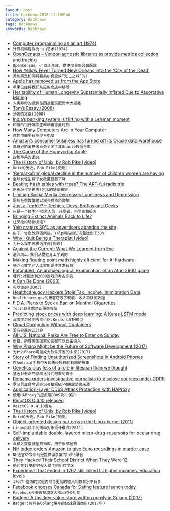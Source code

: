 ```yaml
---
layout: post
title: Hacknews2018-11-10新闻
category: Hacknews
tags: hacknews
keywords: hacknews
---
```




- [Computer programming as an art (1974)](https://dl.acm.org/citation.cfm?id=361612)
- `计算机编程作为一门艺术(1974)`
- [OpenCensus – Vendor-agnostic libraries to provide metrics collection and tracing](https://opencensus.io/)
- `OpenCensus -厂商无关库，提供度量集合和跟踪`
- [How Yellow Fever Turned New Orleans into the &#39;City of the Dead&#39;](https://www.npr.org/sections/codeswitch/2018/10/31/415535913/how-yellow-fever-turned-new-orleans-into-the-city-of-the-dead)
- `黄热病是如何将新奥尔良变成“死亡之城”的?`
- [Apple has removed us from the App Store](https://blog.rescuetime.com/rescuetime-for-ios-removed/)
- `苹果已经将我们从应用商店中移除`
- [Heritability of Human Longevity Substantially Inflated Due to Assortative Mating](http://www.genetics.org/content/210/3/1109)
- `人类寿命的遗传性因选型交配而大大提高`
- [Tom’s Essay (2008)](https://opinionator.blogs.nytimes.com/2008/09/23/toms-essay/)
- `汤姆的文章(2008)`
- [India’s banking system is flirting with a Lehman moment](https://www.economist.com/business/2018/11/08/indias-banking-system-is-flirting-with-a-lehman-moment)
- `印度的银行体系正面临着雷曼时刻`
- [How Many Computers Are in Your Computer](https://www.gwern.net/Turing-complete#how-many-computers-are-in-your-computer)
- `你的电脑里有多少台电脑`
- [Amazon’s consumer business has turned off its Oracle data warehouse](https://www.bloomberg.com/news/articles/2018-11-09/-keep-talkin-larry-amazon-is-close-to-tossing-oracle-software?srnd=premium)
- `亚马逊的消费者业务关闭了其Oracle数据仓库`
- [The Curse of the Honeycrisp Apple](https://www.bloomberg.com/news/articles/2018-11-08/the-curse-of-the-honeycrisp-apple)
- `甜脆苹果的诅咒`
- [The History of Unix, by Rob Pike [video]](https://www.youtube.com/watch?v=_2NI6t2r_Hs)
- `Unix的历史，Rob Pike[视频]`
- [‘Remarkable’ global decline in the number of children women are having](https://www.bbc.com/news/health-46118103)
- `全球女性生育子女数量显著下降`
- [Beating hash tables with trees? The ART-ful radix trie](http://the-paper-trail.org/art-index/)
- `用树敲打哈希表?艺术的基础知识`
- [Limiting Social Media Decreases Loneliness and Depression](https://guilfordjournals.com/doi/10.1521/jscp.2018.37.10.751)
- `限制社交媒体可以减少孤独和抑郁`
- [Just a Techie? – Techies, Devs, Boffins and Geeks](https://juxt.pro/blog/posts/dev-not-just-a-dev.html)
- `只是一个技术?-技术人员，开发者，科学家和极客`
- [Bringing Extinct Animals Back to Life?](https://thewalrus.ca/can-science-bring-extinct-animals-back-to-life/)
- `让灭绝的动物复活?`
- [Yelp craters 30% as advertisers abandon the site](https://www.cnbc.com/2018/11/09/yelp-craters-30percent-as-advertisers-abandon-the-site.html)
- `由于广告商放弃该网站，Yelp网站的访问量达到了30%`
- [Why I Quit Being a Therapist [video]](https://www.youtube.com/watch?v=f0Fi32LbXHA)
- `为什么我不再做治疗师[视频]`
- [Against the Current: What We Learned from Eve](https://beta.observablehq.com/@jashkenas/against-the-current-what-we-learned-from-eve-transcript)
- `逆流而上:我们从夏娃身上学到的`
- [Making floating point math highly efficient for AI hardware](https://code.fb.com/ai-research/floating-point-math/)
- `使浮点数学对人工智能硬件非常有效`
- [Entombed: An archaeological examination of an Atari 2600 game](https://arxiv.org/abs/1811.02035)
- `埋葬:对雅达利2600游戏的考古研究`
- [It Can Be Done (2003)](https://multicians.org/andre.html)
- `可以做到(2003)`
- [Healthcare.gov Hackers Stole Tax, Income, Immigration Data](https://techcrunch.com/2018/11/09/hackers-stole-income-immigration-and-tax-data-in-healthcare-gov-breach-government-confirms/)
- `Healthcare.gov的黑客窃取了税收、收入和移民数据`
- [F.D.A. Plans to Seek a Ban on Menthol Cigarettes](https://www.nytimes.com/2018/11/09/health/fda-menthol-cigarettes-ban.html)
- `fda计划寻求禁止薄荷香烟`
- [Predicting stock prices with deep learning: A Keras LSTM model](https://heartbeat.fritz.ai/using-a-keras-long-shortterm-memory-lstm-model-to-predict-stock-prices-a08c9f69aa74)
- `深度学习预测股票价格:Keras LSTM模型`
- [Cloud Computing Without Containers](https://blog.cloudflare.com/cloud-computing-without-containers/?hH)
- `没有容器的云计算`
- [All U.S. National Parks Are Free to Enter on Sunday](https://www.atlasobscura.com/articles/all-us-national-parks-are-free-to-enter-on-sunday)
- `周日，所有美国国家公园都可以自由进入`
- [Why Pharo Might be the Future of Software Development (2017)](https://blog.appacademy.io/pharo-future-software-development/)
- `为什么Pharo可能成为软件开发的未来(2017)`
- [Story of Finding Unauthorized Screenshots in Android Phones](https://tech.michaelaltfield.net/2018/11/09/android-security-auditing-investigating-unauthorized-screenshots/)
- `在Android手机中发现未经授权的截图的故事`
- [Genetics play less of a role in lifespan than we thought](https://arstechnica.com/science/2018/11/genetics-play-less-of-a-role-in-lifespan-than-we-thought/)
- `基因对寿命的影响比我们想象的要小`
- [Romania orders investigative journalists to disclose sources under GDPR](https://www.occrp.org/en/40-press-releases/presss-releases/8875-occrp-strongly-objects-to-romania-s-misuse-of-gdpr-to-muzzle-media?fbclid=IwAR3oyyn-S4AchYYnsQlw_jZASnHclQxLPwS66IsgF19W73WjtFXYU-FhuYM)
- `罗马尼亚命令调查记者根据GDPR披露消息来源`
- [Application-Layer DDoS Attack Protection with HAProxy](https://www.haproxy.com/blog/application-layer-ddos-attack-protection-with-haproxy/)
- `使用HAProxy的应用层DDoS攻击保护`
- [ReactOS 0.4.10 released](https://www.reactos.org/project-news/reactos-0410-released)
- `ReactOS 0.4.10发布`
- [The History of Unix, by Rob Pike [video]](https://www.youtube.com/watch?v=_2NI6t2r_Hs&amp;feature=youtu.be&amp;t=226)
- `Unix的历史，Rob Pike[视频]`
- [Object-oriented design patterns in the Linux kernel (2011)](https://lwn.net/Articles/444910/)
- `Linux内核中的面向对象设计模式(2011)`
- [Self-implantable double-layered micro-drug-reservoirs for ocular drug delivery](https://www.nature.com/articles/s41467-018-06981-w)
- `自植入双层微型药物库，用于眼部给药`
- [NH judge orders Amazon to give Echo recordings in murder case](https://www.wmur.com/article/nh-judge-orders-amazon-to-give-echo-recordings-in-double-homicide-case/24893714)
- `NH法官命令亚马逊提供谋杀案的Echo录音`
- [They Hacked Their School District When They Were 12](https://www.edweek.org/ew/articles/2018/11/07/they-hacked-their-school-district-when-they.html)
- `他们在12岁的时候入侵了他们的学区`
- [Experiment that ended in 1767 still linked to higher incomes, education levels](https://www.washingtonpost.com/business/2018/11/09/years-after-jesuits-were-expelled-towns-near-their-missions-still-have-higher-education-incomes/?noredirect=on)
- `1767年结束的实验仍然与更高的收入和教育水平有关`
- [Facebook chooses Canada for Dating feature launch today](https://www.cbc.ca/news/technology/facebook-dating-1.4824745)
- `Facebook今天选择加拿大推出约会功能`
- [Badger: A fast key-value store written purely in Golang (2017)](https://blog.dgraph.io/post/badger/)
- `Badger:纯粹在Golang编写的快速键值商店(2017年)`

